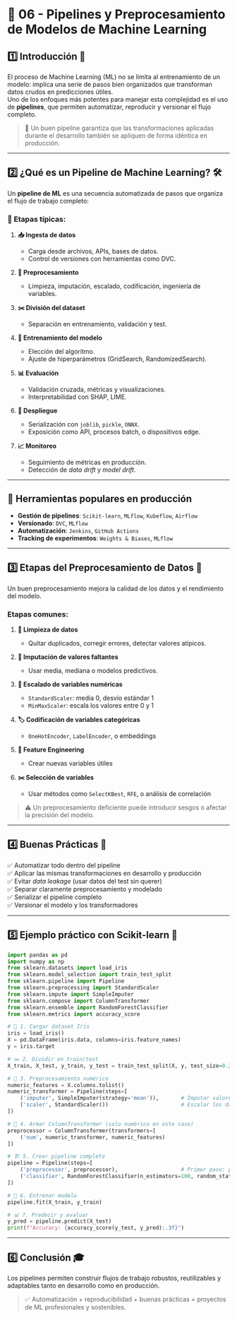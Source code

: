 # 🧩 06 - Pipelines y Preprocesamiento de Modelos de Machine Learning

## 1️⃣ Introducción 🚀

El proceso de Machine Learning (ML) no se limita al entrenamiento de un modelo: implica una serie de pasos bien organizados que transforman datos crudos en predicciones útiles.  
Uno de los enfoques más potentes para manejar esta complejidad es el uso de **pipelines**, que permiten automatizar, reproducir y versionar el flujo completo.

> 🎯 Un buen pipeline garantiza que las transformaciones aplicadas durante el desarrollo también se apliquen de forma idéntica en producción.

---

## 2️⃣ ¿Qué es un Pipeline de Machine Learning? 🛠️

Un **pipeline de ML** es una secuencia automatizada de pasos que organiza el flujo de trabajo completo:

### 🔄 Etapas típicas:

1. **📥 Ingesta de datos**
   - Carga desde archivos, APIs, bases de datos.
   - Control de versiones con herramientas como DVC.

2. **🧹 Preprocesamiento**
   - Limpieza, imputación, escalado, codificación, ingeniería de variables.

3. **✂️ División del dataset**
   - Separación en entrenamiento, validación y test.

4. **🤖 Entrenamiento del modelo**
   - Elección del algoritmo.
   - Ajuste de hiperparámetros (GridSearch, RandomizedSearch).

5. **📊 Evaluación**
   - Validación cruzada, métricas y visualizaciones.
   - Interpretabilidad con SHAP, LIME.

6. **🚀 Despliegue**
   - Serialización con `joblib`, `pickle`, `ONNX`.
   - Exposición como API, procesos batch, o dispositivos edge.

7. **📈 Monitoreo**
   - Seguimiento de métricas en producción.
   - Detección de _data drift_ y _model drift_.

---

## 🔧 Herramientas populares en producción

- **Gestión de pipelines**: `Scikit-learn`, `MLflow`, `Kubeflow`, `Airflow`  
- **Versionado**: `DVC`, `MLflow`  
- **Automatización**: `Jenkins`, `GitHub Actions`  
- **Tracking de experimentos**: `Weights & Biases`, `MLflow`

---

## 3️⃣ Etapas del Preprocesamiento de Datos 🧼

Un buen preprocesamiento mejora la calidad de los datos y el rendimiento del modelo.

### Etapas comunes:

1. **🧽 Limpieza de datos**  
   - Quitar duplicados, corregir errores, detectar valores atípicos.

2. **🧩 Imputación de valores faltantes**  
   - Usar media, mediana o modelos predictivos.

3. **📏 Escalado de variables numéricas**  
   - `StandardScaler`: media 0, desvío estándar 1  
   - `MinMaxScaler`: escala los valores entre 0 y 1

4. **🏷️ Codificación de variables categóricas**  
   - `OneHotEncoder`, `LabelEncoder`, o embeddings

5. **🧠 Feature Engineering**  
   - Crear nuevas variables útiles

6. **✂️ Selección de variables**  
   - Usar métodos como `SelectKBest`, `RFE`, o análisis de correlación

> ⚠️ Un preprocesamiento deficiente puede introducir sesgos o afectar la precisión del modelo.

---

## 4️⃣ Buenas Prácticas 🧠

✅ Automatizar todo dentro del pipeline  
✅ Aplicar las mismas transformaciones en desarrollo y producción  
✅ Evitar *data leakage* (usar datos del test sin querer)  
✅ Separar claramente preprocesamiento y modelado  
✅ Serializar el pipeline completo  
✅ Versionar el modelo y los transformadores

---

## 5️⃣ Ejemplo práctico con Scikit-learn 🤖

```python
import pandas as pd
import numpy as np
from sklearn.datasets import load_iris
from sklearn.model_selection import train_test_split
from sklearn.pipeline import Pipeline
from sklearn.preprocessing import StandardScaler
from sklearn.impute import SimpleImputer
from sklearn.compose import ColumnTransformer
from sklearn.ensemble import RandomForestClassifier
from sklearn.metrics import accuracy_score

# 🌸 1. Cargar dataset Iris
iris = load_iris()
X = pd.DataFrame(iris.data, columns=iris.feature_names)
y = iris.target

# ✂️ 2. Dividir en train/test
X_train, X_test, y_train, y_test = train_test_split(X, y, test_size=0.2, random_state=42)

# 🧹 3. Preprocesamiento numérico
numeric_features = X.columns.tolist()
numeric_transformer = Pipeline(steps=[
    ('imputer', SimpleImputer(strategy='mean')),       # Imputar valores faltantes con la media
    ('scaler', StandardScaler())                       # Escalar los datos numéricos
])

# 🔄 4. Armar ColumnTransformer (solo numérico en este caso)
preprocessor = ColumnTransformer(transformers=[
    ('num', numeric_transformer, numeric_features)
])

# 🏗️ 5. Crear pipeline completo
pipeline = Pipeline(steps=[
    ('preprocessor', preprocessor),                    # Primer paso: preprocesar
    ('classifier', RandomForestClassifier(n_estimators=100, random_state=42))  # Segundo paso: modelo
])

# 🧠 6. Entrenar modelo
pipeline.fit(X_train, y_train)

# 📊 7. Predecir y evaluar
y_pred = pipeline.predict(X_test)
print(f"Accuracy: {accuracy_score(y_test, y_pred):.3f}")
```

---

## 6️⃣ Conclusión 🎓

Los pipelines permiten construir flujos de trabajo robustos, reutilizables y adaptables tanto en desarrollo como en producción.

> ✅ Automatización + reproducibilidad + buenas prácticas = proyectos de ML profesionales y sostenibles.
